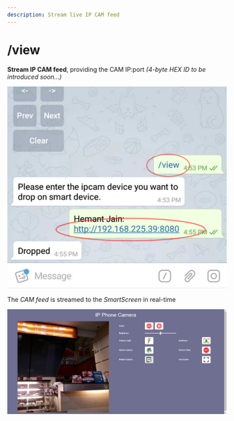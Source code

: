 ```yaml
---
description: Stream live IP CAM feed
---
```


# /view

**Stream IP CAM feed**, providing the CAM IP:port _\(4-byte HEX ID to be introduced soon...\)_

![](../.gitbook/assets/v_t.png)

The _CAM feed_ is streamed to the _SmartScreen_ in real-time

![](../.gitbook/assets/v_ss_t.png)

